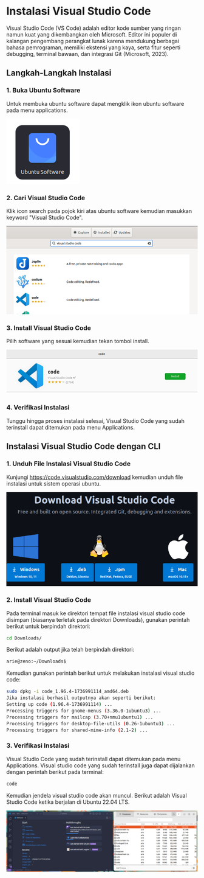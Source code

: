 # Instalasi Visual Studio Code
Visual Studio Code (VS Code) adalah editor kode sumber yang ringan namun kuat yang dikembangkan oleh Microsoft. Editor ini populer di kalangan pengembang perangkat lunak karena mendukung berbagai bahasa pemrograman, memiliki ekstensi yang kaya, serta fitur seperti debugging, terminal bawaan, dan integrasi Git (Microsoft, 2023).
## Langkah-Langkah Instalasi
### 1. Buka Ubuntu Software
Untuk membuka ubuntu software dapat mengklik ikon ubuntu software pada menu applications.

![icon](img/icon_ubuntu_software_small.png)


### 2. Cari Visual Studio Code
Klik icon search pada pojok kiri atas ubuntu software kemudian masukkan keyword "Visual Studio Code".

![icon](img/vscode_search.png)


### 3. Install Visual Studio Code
Pilih software yang sesuai kemudian tekan tombol install.

![icon](img/vscode_install.png)


### 4. Verifikasi Instalasi
Tunggu hingga proses instalasi selesai, Visual Studio Code yang sudah terinstall dapat ditemukan pada menu Applications.

## Instalasi Visual Studio Code dengan CLI
### 1. Unduh File Instalasi Visual Studio Code
Kunjungi https://code.visualstudio.com/download kemudian unduh file instalasi untuk sistem operasi ubuntu.

![icon](img/vscode_download.png)

### 2. Install Visual Studio Code
Pada terminal masuk ke direktori tempat file instalasi visual studio code disimpan (biasanya terletak pada direktori Downloads), gunakan perintah berikut untuk berpindah direktori: 
```bash
cd Downloads/
```
Berikut adalah output jika telah berpindah direktori:
```bash
arie@zeno:~/Downloads$ 
```
Kemudian gunakan perintah berikut untuk melakukan instalasi visual studio code:
```bash
sudo dpkg -i code_1.96.4-1736991114_amd64.deb
Jika instalasi berhasil outputnya akan seperti berikut:
Setting up code (1.96.4-1736991114) ...
Processing triggers for gnome-menus (3.36.0-1ubuntu3) ...
Processing triggers for mailcap (3.70+nmu1ubuntu1) ...
Processing triggers for desktop-file-utils (0.26-1ubuntu3) ...
Processing triggers for shared-mime-info (2.1-2) ...
```
### 3. Verifikasi Instalasi
Visual Studio Code yang sudah terinstall dapat ditemukan pada menu Applications. 
Visual studio code yang sudah terinstall juga dapat dijalankan dengan perintah berikut pada terminal:
```bash
code 
```
Kemudian jendela visual studio code akan muncul.
Berikut adalah Visual Studio Code ketika berjalan di Ubuntu 22.04 LTS.

![icon](img/run_vscode.png)
